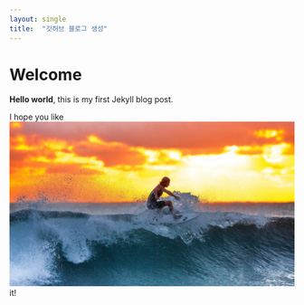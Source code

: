 ```yaml
---
layout: single
title:  "깃허브 블로그 생성"
---
```


# Welcome

**Hello world**, this is my first Jekyll blog post.

I hope you like ![surf](../images/2022-02-04-first/surf.jpg)it!
